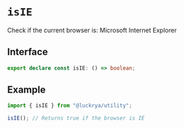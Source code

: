 # `isIE`

Check if the current browser is: Microsoft Internet Explorer

## Interface

```ts
export declare const isIE: () => boolean;
```

## Example

```ts
import { isIE } from "@luckrya/utility";

isIE(); // Returns true if the browser is IE
```
